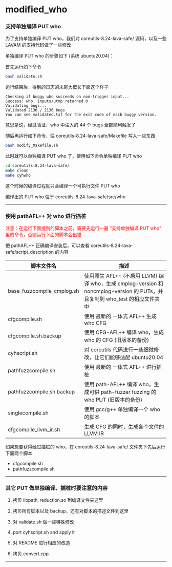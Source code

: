 # modified_who

### 支持单独编译 PUT who

为了支持单独编译 PUT who，我们对 coreutils-8.24-lava-safe/ 源码，以及一些 LAVAM 的支持代码做了一些修改

单独编译 PUT who 的步骤如下 (系统 ubuntu20.04)：

首先运行如下命令
```bash
bash validate.sh
```

运行结束后，得到的日志的末尾大概长下面这个样子
```
Checking if buggy who succeeds on non-trigger input...
Success: who  inputs/utmp returned 0
Validating bugs...
Validated 2136 / 2136 bugs
You can see validated.txt for the exit code of each buggy version.
```

意思是说，经过验证，who 中注入的 44 个 bugs 全部顺利触发了

随后再运行如下命令，往 coreutils-8.24-lava-safe/Makefile 写入一些东西
```bash
bash modify_Makefile.sh
```

此时就可以单独编译 PUT who 了，使用如下命令单独编译 PUT who
```bash
cd coreutils-8.24-lava-safe/
make clean
make cyhwho
```

这个时候的编译过程就只会编译一个可执行文件 PUT who

编译出的 PUT who 位于 coreutils-8.24-lava-safe/src/who

---

### 使用 pathAFL++ 对 who 进行插桩

<font color="red">注意：在运行下面提到的脚本之前，需要先运行一遍 "支持单独编译 PUT who" 里的命令，否则运行下面的脚本会出错</font>

把 pathAFL++ 正确编译安装后，可以查看 coreutils-8.24-lava-safe/script_description 的内容

脚本文件名 | 描述 
--- | --- 
base_fuzzcompile_cmplog.sh  | 使用原生 AFL++ (不启用 LLVM) 编译 who，生成 cmplog-version 和 noncmplog-version 的 PUTs，并且复制到 who_test 的相应文件夹中
cfgcompile.sh               | 使用 最新的 一体式 AFL++ 生成 who CFG
cfgcompile.sh.backup        | 使用 CFG-AFL++ 编译 who，生成 who 的 CFG (旧版本的备份)
cyhscript.sh                | 对 coreutils 代码进行一些细微修改，让它们能够适配 ubuntu20.04
pathfuzzcompile.sh          | 使用 最新的 一体式 AFL++ 进行插桩
pathfuzzcompile.sh.backup   | 使用 path-AFL++ 编译 who，生成可供 path-fuzzer fuzzing 的 who PUT (旧版本的备份)
singlecompile.sh            | 使用 gcc/g++ 单独编译一个 who 的脚本
cfgcompile_llvm_ir.sh       | 生成 CFG 的同时，生成各个文件的 LLVM IR

如果想要获得经过插桩的 who，在 coreutils-8.24-lava-safe/ 文件夹下先后运行下面两个脚本
 - cfgcompile.sh
 - pathfuzzcompile.sh

---

### 其它 PUT 做单独编译、插桩时要注意的内容

1. 拷贝 libpath_reduction.so 到编译文件夹这里

2. 拷贝所有脚本以及 backup，还有对脚本的描述文件到这里

3. 对 validate.sh 做一些特殊修改

4. port cyhscript.sh and apply it

5. 对 README 进行相应的改造

6. 拷贝 convert.cpp

---

